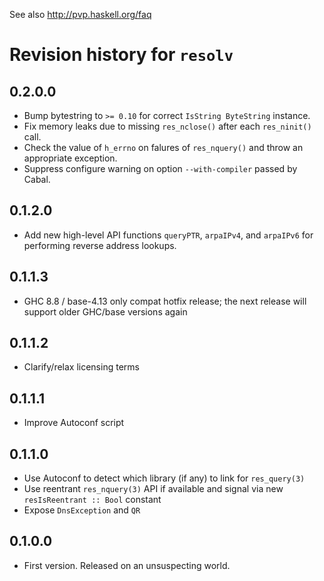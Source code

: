 See also http://pvp.haskell.org/faq

# Revision history for `resolv`

## 0.2.0.0

* Bump bytestring to `>= 0.10` for correct `IsString ByteString` instance.
* Fix memory leaks due to missing `res_nclose()` after each `res_ninit()` call.
* Check the value of `h_errno` on falures of `res_nquery()` and throw an
  appropriate exception.
* Suppress configure warning on option `--with-compiler` passed by Cabal.

## 0.1.2.0

* Add new high-level API functions `queryPTR`, `arpaIPv4`, and
  `arpaIPv6` for performing reverse address lookups.

## 0.1.1.3

* GHC 8.8 / base-4.13 only compat hotfix release; the next release will support
  older GHC/base versions again

## 0.1.1.2

* Clarify/relax licensing terms

## 0.1.1.1

* Improve Autoconf script

## 0.1.1.0

* Use Autoconf to detect which library (if any) to link for `res_query(3)`
* Use reentrant `res_nquery(3)` API if available and signal via new `resIsReentrant :: Bool` constant
* Expose `DnsException` and `QR`

## 0.1.0.0

* First version. Released on an unsuspecting world.
